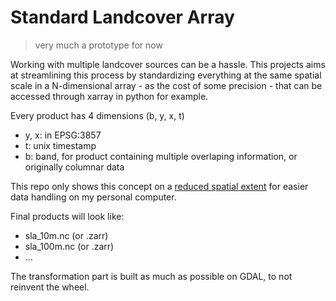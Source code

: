 # Standard Landcover Array

> very much a prototype for now

Working with multiple landcover sources can be a hassle. This projects aims at streamlining this process by standardizing everything at the same spatial scale in a N-dimensional array - as the cost of some precision - that can be accessed through xarray in python for example.

Every product has 4 dimensions (b, y, x, t)
- y, x: in EPSG:3857
- t: unix timestamp
- b: band, for product containing multiple overlaping information, or originally columnar data

This repo only shows this concept on a [reduced spatial extent](http://bboxfinder.com/#43.500000,1.300000,43.700000,1.600000) for easier data handling on my personal computer.

Final products will look like:
- sla_10m.nc (or .zarr)
- sla_100m.nc (or .zarr)
- ...

The transformation part is built as much as possible on GDAL, to not reinvent the wheel. 
